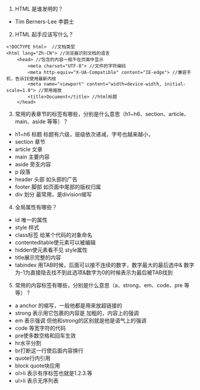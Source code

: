 1. HTML 是谁发明的？ 
* Tim Berners-Lee 李爵士


2. HTML 起手应该写什么？
~~~
<!DOCTYPE html>  //文档类型
<html lang="Zh-CN"> //浏览器识别文档的语言
    <head> //包含的内容一般不在页面中显示
        <meta charset="UTF-8"> //文件的字符编码
        <meta http-equiv="X-UA-Compatible" content="IE-edge"> //兼容手机，告诉IE使用最新内核
        <meta name="viewport" content="width=device-width, initial-scale=1.0"> //禁用缩放
        <title>Document</title> //html标题
    </head>
~~~

3. 常用的表章节的标签有哪些，分别是什么意思（h1~h6、section、article、main、aside 等等）？
* h1~h6 标题  标题有六级，层级依次递减，字号也越来越小，
* section 章节 
* article 文章 
* main 主要内容 
* aside 旁支内容 
* p 段落 
* header 头部 如头部的广告
* footer 脚部 如页面中尾部的版权归属
* div 划分   最常用，是division缩写


4. 全局属性有哪些？
* id 唯一的属性
* style 样式
* class标签   给某个代码的对象命名
* contenteditable使元素可以被编辑   
* hidden使元素看不见   style属性  
* title展示完整的内容 
* tabindex 用TAB时候，后面可以接不连续的数字，数字最大的最后选中& 数字为-1为直接隐去找不到此选项&数字为0的时候表示为最后被TAB找到

5. 常用的内容标签有哪些，分别是什么意思（a、strong、em、code、pre 等等）？
 * a anchor 的缩写，一般他都是用来放超链接的 
 * strong 表示用它包裹的内容是 加粗的，内容上的强调
 * em 表示强调 但他和strong的区别就是他是语气上的强调
 * code 等宽字符的代码
 * pre使多数空格和回车生效
 * hr水平分割 
 * br打断这一行使后面内容换行  
 * quote行内引用  
 * block quote块应用
 * ol>li 表示有序标签也就是1.2.3.等
 * ul>li 表示无序列表